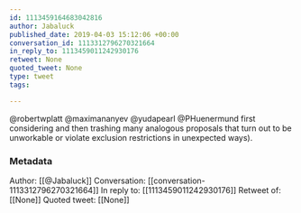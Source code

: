 ```yaml
---
id: 1113459164683042816
author: Jabaluck
published_date: 2019-04-03 15:12:06 +00:00
conversation_id: 1113312796270321664
in_reply_to: 1113459011242930176
retweet: None
quoted_tweet: None
type: tweet
tags:

---
```


@robertwplatt @maximananyev @yudapearl @PHuenermund first considering and then trashing many analogous proposals that turn out to be unworkable or violate exclusion restrictions in unexpected ways).

### Metadata

Author: [[@Jabaluck]]
Conversation: [[conversation-1113312796270321664]]
In reply to: [[1113459011242930176]]
Retweet of: [[None]]
Quoted tweet: [[None]]
